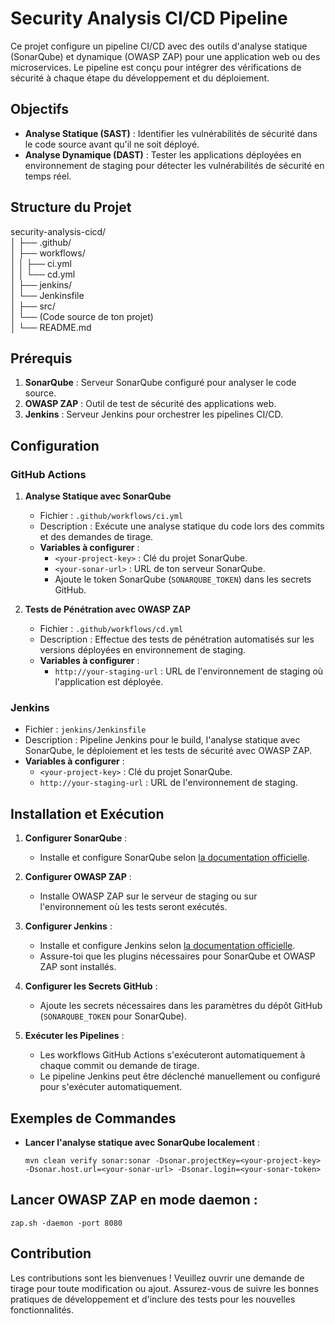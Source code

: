 # Security Analysis CI/CD Pipeline

Ce projet configure un pipeline CI/CD avec des outils d'analyse statique (SonarQube) et dynamique (OWASP ZAP) pour une application web ou des microservices. Le pipeline est conçu pour intégrer des vérifications de sécurité à chaque étape du développement et du déploiement.

## Objectifs

- **Analyse Statique (SAST)** : Identifier les vulnérabilités de sécurité dans le code source avant qu'il ne soit déployé.
- **Analyse Dynamique (DAST)** : Tester les applications déployées en environnement de staging pour détecter les vulnérabilités de sécurité en temps réel.

## Structure du Projet

security-analysis-cicd/  
│ ├── .github/  
│ ├── workflows/  
│ │ ├── ci.yml  
│ │ └── cd.yml  
│ ├── jenkins/  
│ └── Jenkinsfile  
│ ├── src/  
│ └── (Code source de ton projet)  
│ └── README.md  


## Prérequis

1. **SonarQube** : Serveur SonarQube configuré pour analyser le code source.
2. **OWASP ZAP** : Outil de test de sécurité des applications web.
3. **Jenkins** : Serveur Jenkins pour orchestrer les pipelines CI/CD.

## Configuration

### GitHub Actions

1. **Analyse Statique avec SonarQube**
   - Fichier : `.github/workflows/ci.yml`
   - Description : Exécute une analyse statique du code lors des commits et des demandes de tirage.
   - **Variables à configurer** :
     - `<your-project-key>` : Clé du projet SonarQube.
     - `<your-sonar-url>` : URL de ton serveur SonarQube.
     - Ajoute le token SonarQube (`SONARQUBE_TOKEN`) dans les secrets GitHub.

2. **Tests de Pénétration avec OWASP ZAP**
   - Fichier : `.github/workflows/cd.yml`
   - Description : Effectue des tests de pénétration automatisés sur les versions déployées en environnement de staging.
   - **Variables à configurer** :
     - `http://your-staging-url` : URL de l'environnement de staging où l'application est déployée.

### Jenkins

- Fichier : `jenkins/Jenkinsfile`
- Description : Pipeline Jenkins pour le build, l'analyse statique avec SonarQube, le déploiement et les tests de sécurité avec OWASP ZAP.
- **Variables à configurer** :
  - `<your-project-key>` : Clé du projet SonarQube.
  - `http://your-staging-url` : URL de l'environnement de staging.

## Installation et Exécution

1. **Configurer SonarQube** :
   - Installe et configure SonarQube selon [la documentation officielle](https://docs.sonarqube.org/latest/).

2. **Configurer OWASP ZAP** :
   - Installe OWASP ZAP sur le serveur de staging ou sur l'environnement où les tests seront exécutés.

3. **Configurer Jenkins** :
   - Installe et configure Jenkins selon [la documentation officielle](https://www.jenkins.io/doc/).
   - Assure-toi que les plugins nécessaires pour SonarQube et OWASP ZAP sont installés.

4. **Configurer les Secrets GitHub** :
   - Ajoute les secrets nécessaires dans les paramètres du dépôt GitHub (`SONARQUBE_TOKEN` pour SonarQube).

5. **Exécuter les Pipelines** :
   - Les workflows GitHub Actions s'exécuteront automatiquement à chaque commit ou demande de tirage.
   - Le pipeline Jenkins peut être déclenché manuellement ou configuré pour s'exécuter automatiquement.

## Exemples de Commandes

- **Lancer l'analyse statique avec SonarQube localement** :

  ```
  mvn clean verify sonar:sonar -Dsonar.projectKey=<your-project-key> -Dsonar.host.url=<your-sonar-url> -Dsonar.login=<your-sonar-token>
  ``` 

## Lancer OWASP ZAP en mode daemon :

  ```
  zap.sh -daemon -port 8080
  ``` 

## Contribution
Les contributions sont les bienvenues ! Veuillez ouvrir une demande de tirage pour toute modification ou ajout. Assurez-vous de suivre les bonnes pratiques de développement et d'inclure des tests pour les nouvelles fonctionnalités.
